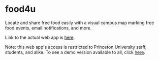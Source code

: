 # food4u
Locate and share free food easily with a visual campus map marking free food events, email notifications, and more.

Link to the actual web app is [here](https://food4u.tigerapps.org/).

Note: this web app's access is restricted to Princeton University staff, students, and alike. To see a demo version available to all, click [here](https://food4udemo.herokuapp.com/).